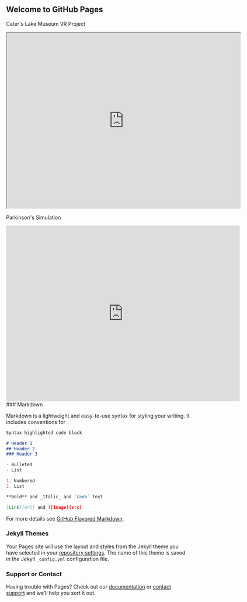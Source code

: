 ## Welcome to GitHub Pages

Cater's Lake Museum VR Project

<iframe src="https://drive.google.com/file/d/15sy_TJdVt4TdHM9A1EO3V3ogkxCzWFgu/preview" width="640" height="480"></iframe>

Parkinson's Simulation
<iframe width="640" height="480" src="https://www.youtube.com/embed/AVuxIABaVuM" frameborder="0" allow="accelerometer; autoplay; encrypted-media; gyroscope; picture-in-picture" allowfullscreen></iframe>
### Markdown

Markdown is a lightweight and easy-to-use syntax for styling your writing. It includes conventions for

```markdown
Syntax highlighted code block

# Header 1
## Header 2
### Header 3

- Bulleted
- List

1. Numbered
2. List

**Bold** and _Italic_ and `Code` text

[Link](url) and ![Image](src)
```

For more details see [GitHub Flavored Markdown](https://guides.github.com/features/mastering-markdown/).

### Jekyll Themes

Your Pages site will use the layout and styles from the Jekyll theme you have selected in your [repository settings](https://github.com/TreeNuBee/VR/settings). The name of this theme is saved in the Jekyll `_config.yml` configuration file.

### Support or Contact

Having trouble with Pages? Check out our [documentation](https://help.github.com/categories/github-pages-basics/) or [contact support](https://github.com/contact) and we’ll help you sort it out.
